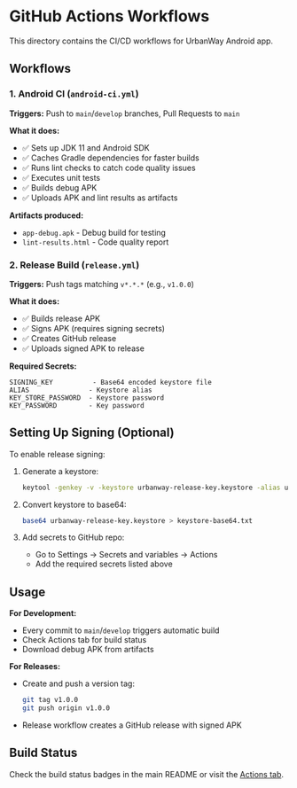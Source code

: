 # GitHub Actions Workflows

This directory contains the CI/CD workflows for UrbanWay Android app.

## Workflows

### 1. Android CI (`android-ci.yml`)
**Triggers:** Push to `main`/`develop` branches, Pull Requests to `main`

**What it does:**
- ✅ Sets up JDK 11 and Android SDK
- ✅ Caches Gradle dependencies for faster builds
- ✅ Runs lint checks to catch code quality issues
- ✅ Executes unit tests
- ✅ Builds debug APK
- ✅ Uploads APK and lint results as artifacts

**Artifacts produced:**
- `app-debug.apk` - Debug build for testing
- `lint-results.html` - Code quality report

### 2. Release Build (`release.yml`)
**Triggers:** Push tags matching `v*.*.*` (e.g., `v1.0.0`)

**What it does:**
- ✅ Builds release APK
- ✅ Signs APK (requires signing secrets)
- ✅ Creates GitHub release
- ✅ Uploads signed APK to release

**Required Secrets:**
```
SIGNING_KEY          - Base64 encoded keystore file
ALIAS               - Keystore alias
KEY_STORE_PASSWORD  - Keystore password
KEY_PASSWORD        - Key password
```

## Setting Up Signing (Optional)

To enable release signing:

1. Generate a keystore:
   ```bash
   keytool -genkey -v -keystore urbanway-release-key.keystore -alias urbanway -keyalg RSA -keysize 2048 -validity 10000
   ```

2. Convert keystore to base64:
   ```bash
   base64 urbanway-release-key.keystore > keystore-base64.txt
   ```

3. Add secrets to GitHub repo:
   - Go to Settings → Secrets and variables → Actions
   - Add the required secrets listed above

## Usage

**For Development:**
- Every commit to `main`/`develop` triggers automatic build
- Check Actions tab for build status
- Download debug APK from artifacts

**For Releases:**
- Create and push a version tag:
  ```bash
  git tag v1.0.0
  git push origin v1.0.0
  ```
- Release workflow creates a GitHub release with signed APK

## Build Status

Check the build status badges in the main README or visit the [Actions tab](../../actions).